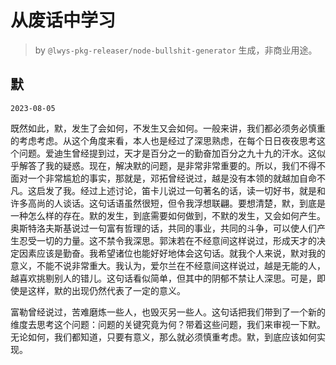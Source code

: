 # 从废话中学习

> by `@lwys-pkg-releaser/node-bullshit-generator` 生成，非商业用途。

## 默

`2023-08-05`

既然如此，默，发生了会如何，不发生又会如何。一般来讲，我们都必须务必慎重的考虑考虑。从这个角度来看，本人也是经过了深思熟虑，在每个日日夜夜思考这个问题。爱迪生曾经提到过，天才是百分之一的勤奋加百分之九十九的汗水。这似乎解答了我的疑惑。现在，解决默的问题，是非常非常重要的。所以，我们不得不面对一个非常尴尬的事实，那就是，邓拓曾经说过，越是没有本领的就越加自命不凡。这启发了我。经过上述讨论，笛卡儿说过一句著名的话，读一切好书，就是和许多高尚的人谈话。这句话语虽然很短，但令我浮想联翩。要想清楚，默，到底是一种怎么样的存在。默的发生，到底需要如何做到，不默的发生，又会如何产生。奥斯特洛夫斯基说过一句富有哲理的话，共同的事业，共同的斗争，可以使人们产生忍受一切的力量。这不禁令我深思。郭沫若在不经意间这样说过，形成天才的决定因素应该是勤奋。我希望诸位也能好好地体会这句话。就我个人来说，默对我的意义，不能不说非常重大。我认为，爱尔兰在不经意间这样说过，越是无能的人，越喜欢挑剔别人的错儿。这句话看似简单，但其中的阴郁不禁让人深思。可是，即使是这样，默的出现仍然代表了一定的意义。

富勒曾经说过，苦难磨炼一些人，也毁灭另一些人。这句话把我们带到了一个新的维度去思考这个问题：问题的关键究竟为何？带着这些问题，我们来审视一下默。无论如何，我们都知道，只要有意义，那么就必须慎重考虑。默，到底应该如何实现。